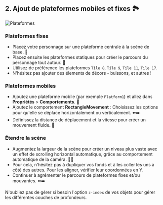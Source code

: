 ## 2. Ajout de plateformes mobiles et fixes 🏞️

![Plateformes](https://sebastien-devos.fr/img/codegaming/pixel-platformer.png)

### Plateformes fixes
- Placez votre personnage sur une plateforme centrale à la scène de base. 🌄
- Placez ensuite les plateformes statiques pour créer le parcours du personnage tout autour. 🌄
- Utilisez de préférence les plateformes `Tile 8`, `Tile 9`, `Tile 11`, `Tile 17`.
- N'hésitez pas ajouter des élements de décors - buissons, et autres !

### Plateformes mobiles
- Ajoutez une plateforme mobile (par exemple `Platform1`) et allez dans **Propriétés** > **Comportements**. 📏
- Ajoutez le comportement **RectangleMovement** : Choisissez les options pour qu'elle se déplace horizontalement ou verticalement. ⬅️➡️
- Définissez la distance de déplacement et la vitesse pour créer un mouvement fluide. 🌊

### Étendre la scène
- Augmentez la largeur de la scène pour créer un niveau plus vaste avec un effet de scrolling horizontal automatique, grâce au comportement automatique de la caméra. 📸🌌
- Pour cela, n'hésitez pas à dupliquer vos fonds et à les coller les uns à côté des autres. Pour les aligner, vérifier leur coordonnées en Y.
- Continuer à agrémenter le parcours de plateformes fixes et/ou mouvantes.  ⬅️➡️

N'oubliez pas de gérer si besoin l'option `z-index` de vos objets pour gérer les différentes couches de profondeurs.

